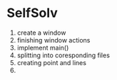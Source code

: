 # SelfSolv
1) create a window
2) finishing window actions
3) implement main()
4) splitting into coresponding files
5) creating point and lines
6) 